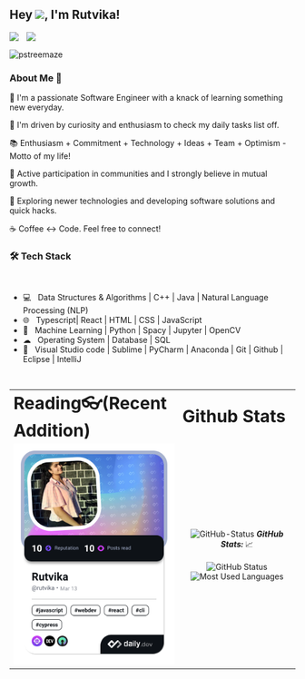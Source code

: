 
## Hey <img src="https://github.com/TheDudeThatCode/TheDudeThatCode/blob/master/Assets/Hi.gif" width="29px">, I'm Rutvika!
<a href="https://www.linkedin.com/in/rutvika/">
  <img align="left" width="30px" src="https://cdn.jsdelivr.net/npm/simple-icons@v3/icons/linkedin.svg"  />
</a>
<a href="mailto:patilrutvika@gmail.com">
  <img align="left" width="30px" src="https://cdn.jsdelivr.net/npm/simple-icons@v3/icons/gmail.svg" />
</a>


<br />
<p align="left">
  <img src="https://komarev.com/ghpvc/?username=pstreemaze&color=orange&style=plastic&label=PROFILE+VISITS&show_icons=true" alt="pstreemaze" />
</p>
<h3> About Me  🚀 </h3>
<p>
🔭 I'm a passionate Software Engineer with a knack of learning something new everyday.
</p><p>
📎 I'm driven by curiosity and enthusiasm to check my daily tasks list off.
</p><p>
📚 Enthusiasm + Commitment + Technology + Ideas + Team + Optimism - Motto of my life!
</p><p>
🌱 Active participation in communities and I strongly believe in mutual growth.</p>
<p>
🤔 Exploring newer technologies and developing software solutions and quick hacks.</p>
<p>
☕ Coffee <-> Code. Feel free to connect!  </p>
<h3>🛠 Tech Stack</h3>


<br>

- 💻  &nbsp; Data Structures & Algorithms | C++ | Java | Natural Language Processing (NLP)  
- 🌐  &nbsp; Typescript| React | HTML | CSS | JavaScript 
- 🐍  &nbsp; Machine Learning | Python | Spacy | Jupyter | OpenCV
- ☁  &nbsp;  Operating System | Database | SQL
- 🔧  &nbsp; Visual Studio code | Sublime | PyCharm | Anaconda | Git | Github | Eclipse | IntelliJ


</br>

<table border="0">
 <tr>
    <td><b style="font-size:30px">Reading👓(Recent Addition)</b></td>
    <td><b style="font-size:30px">Github Stats</b></td>
 </tr>
 <tr>
    <td><a href="https://app.daily.dev/rutvika"><img src="./devcard.png" width="356" alt="Rutvika's Dev Card"/></a>
</td>
    <td><p align="center">
<img src="https://media.giphy.com/media/3o7abAHdYvZdBNnGZq/giphy.gif" width="30px" alt="GitHub-Status"/>&nbsp;<i><b>GitHub Stats: </b></i>📈<br><br>
<img width="470px" height="180px" src="https://github-readme-stats.vercel.app/api?username=pstreemaze&count_private=true&show_icons=true&theme=radical" alt="GitHub Status"/>
<img width="470px" height="180px" src = "https://github-readme-stats.vercel.app/api/top-langs/?username=pstreemaze&show_icons=true&layout=compact&theme=radical" alt="Most Used Languages">
</p></td>
 </tr>
</table>





